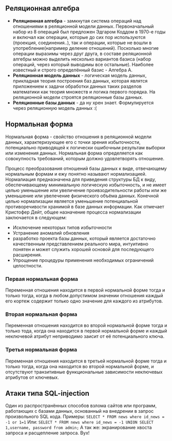 Реляционная алгебра
--------------------
* **Реляционная алгебра** - замкнутая система операций над отношениями в реляционной модели данных. Первоначальный набор из 8 операций был предложен Эдгаром Коддом в 1970-е годы и включал как операции, которые до сих пор используются (проекция, соединения..), так и операции, которые не вошли в употребление(например деление отношений). Посколько многие операции выразимы через друг друга, в составе реляционной алгебры можно выделить несколько вариантов базиса (набор операций, через
  который выводимы все остальные). Наиболее известный и строго определённый базис - Алгебра А.
* **Реляционная модель данных** - логическая модель данных, прикладная теория построения баз данных, которая являтся приложением к задачи обработки данных таких разделов математики как теория множеств и логика первого порядка. На реляционной модели строятся реляционные базы данных.
* **Реляционные базы данных** - да ну хрен знает. Формулируется через реляционную модель данных :(

Нормальная форма
----------------
Нормальная форма - свойство отношения в реляционной модели данных, характеризующее его с точки зрения избыточности, потенциально приводящей к логически ошибочным результам выборки или изменения данных. Нормальная форма определяется как совокупность требований, которым должно удовлетворять отношение.

Процесс преобразования отношений базы данных к виде, отвечающему нормальным формам и ежу понятно называют нормализацией. Нормалиация предназначена для приведения структуры БД к виду, обеспечивающему минимальную логическую избыточность, и не имеет целью уменьшение или увеличение проивзодительности работы или же уменьшение или увелечение физического объёма данных. Конечной целью нормализации является уменьшение потенциальной противоречивости хранимой в базе данных информации.
Как отмечает Кристофер Дейт, общее назначение процесса нормализации заключается в следующем:
* Исключение некоторых типов избыточности
* Устранение аномалий обновления
* разработко проекта базы данных, который является достаточно качественным представлением реального мира, интуитивно понятен и может служить хорошей основой для последующего расширения.
* Упрощение процедуры применения необходимых ограничений целостности.

### Первая нормальная форма
Переменная отношения находится в первой нормальной форме тогда и только тогда, когда в любом допустимом значении отношения каждый его кортеж содержит только одно значение для каждого из атрибутов.

### Вторая нормальная форма
Переменная отношения находится во второй нормальной форме тогда и только тода, когда она находится в первой нормальной форме и каждый неключевой атрибут неприводимо заисит от её потенциального ключа. 

### Третья нормальная форма
Переменная отношения находится в третьей нормальной форме тогда и только тогда, когда она находится во второй нормальной форме, и отсутствуют транзитивные функциональные зависимости неключевых атрибутов от ключевых.

Атаки типа SQL-injection
------------------------
Один из распространённых способов взлома сайтов или программ, работающих с базами данных, основанный на внедрении в запрос произвольного SQL кода. Примеры:
`` SELECT * FROM news where id_news = -1 or 1=1 ``
Или:
``SELECT * FROM news where id_news = -1 UNION SELECT 1,username, password from admin;``
А так же: экранирование хвоста запроса и расщепление запроса. Вух!
